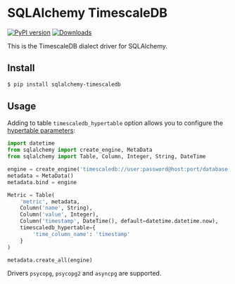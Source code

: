 # SQLAlchemy TimescaleDB

[![PyPI version](https://badge.fury.io/py/sqlalchemy-timescaledb.svg)][1]
[![Downloads](https://pepy.tech/badge/sqlalchemy-timescaledb)][2]

This is the TimescaleDB dialect driver for SQLAlchemy.

## Install

```bash
$ pip install sqlalchemy-timescaledb
```

## Usage

Adding to table `timescaledb_hypertable` option allows you to configure the [hypertable parameters][3]:

```Python
import datetime
from sqlalchemy import create_engine, MetaData
from sqlalchemy import Table, Column, Integer, String, DateTime

engine = create_engine('timescaledb://user:password@host:port/database')
metadata = MetaData()
metadata.bind = engine

Metric = Table(
    'metric', metadata,
    Column('name', String),
    Column('value', Integer),
    Column('timestamp', DateTime(), default=datetime.datetime.now),
    timescaledb_hypertable={
        'time_column_name': 'timestamp'
    }
)

metadata.create_all(engine)
```

Drivers `psycopg`, `psycopg2` and `asyncpg` are supported.

[1]: https://badge.fury.io/py/sqlalchemy-timescaledb
[2]: https://pepy.tech/project/sqlalchemy-timescaledb
[3]: https://docs.timescale.com/api/latest/hypertable/create_hypertable/#optional-arguments

